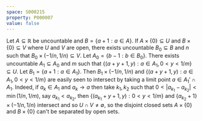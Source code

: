 ```yaml
---
space: S000215
property: P000007
value: false
---
```


Let $A\subseteq \mathbb{R}$ be uncountable and $B = \{a+1 : a\in A\}$. If $A\times \{0\}\subseteq U$ and $B\times \{0\}\subseteq V$ where $U$ and $V$ are open, there exists uncountable $B_0\subseteq B$ and $n$ such that $B_0\times (-1/n, 1/n)\subseteq V$. Let $A_0 = \{b-1 : b\in B_0\}$. There exists uncountable $A_1\subseteq A_0$ and $m$ such that $\{(a+y+1, y) : a\in A_1, 0 < y < 1/m\}\subseteq U$. Let $B_1 = \{a+1 : a\in A_1\}$. Then $B_1\times (-1/n, 1/n)$ and $\{(a+y+1, y) : a\in A_1, 0 < y < 1/m\}$ are easily seen to intersect by taking a limit point $a\in A_1'\cap A_1$. Indeed, if $a_k\in A_1$ and $a_k\to a$ then take $k_1, k_2$ such that $0 < |a_{k_1}-a_{k_2}|< \min(1/n, 1/m)$, say $a_{k_1} < a_{k_2}$, then $\{(a_{k_1}+y+1, y) : 0 < y < 1/m\}$ and $\{a_{k_2}+1\} \times (-1/n, 1/n)$ intersect and so $U\cap V\neq\emptyset$, so the disjoint closed sets $A\times \{0\}$ and $B\times \{0\}$ can't be separated by open sets.
